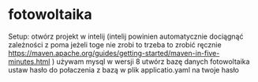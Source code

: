 # fotowoltaika
Setup:
  otwórz projekt w intelij 
  (intelij powinien automatycznie dociągnąć zależności z poma jeżeli toge nie zrobi to trzeba to zrobić ręcznie https://maven.apache.org/guides/getting-started/maven-in-five-minutes.html )
  używam mysql w wersji 8
  utwórz bazę danych fotowoltaika
  ustaw hasło do połaczenia z bazą w plik applicatio.yaml na twoje hasło
